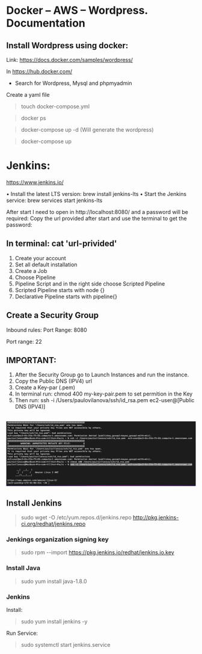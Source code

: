 # Docker – AWS – Wordpress. Documentation

## Install Wordpress using docker:

Link: https://docs.docker.com/samples/wordpress/

In https://hub.docker.com/

- Search for Wordpress, Mysql and phpmyadmin

Create a yaml file

> touch docker-compose.yml

> docker ps

> docker-compose up -d (Will generate the wordpress)

> docker-compose up

# Jenkins:

https://www.jenkins.io/

• Install the latest LTS version: brew install jenkins-lts
• Start the Jenkins service: brew services start jenkins-lts

After start I need to open in http://localhost:8080/ and a password will be required:
Copy the url provided after start and use the terminal to get the password:

## In terminal: cat 'url-privided'

<ol>
  <li>Create your account</li>
  <li>Set all default installation</li>
  <li>Create a Job</li>
  <li>Choose Pipeline</li>
  <li>Pipeline Script and in the right side choose Scripted Pipeline</li>
  <li>Scripted Pipeline starts with node {}</li>
  <li>Declarative Pipeline starts with pipeline{}</li>
</ol>

## Create a Security Group

Inbound rules:
Port Range: 8080

Port range: 22

## IMPORTANT:

<ol>
<li>After the Security Group go to Launch Instances and run the instance.</li>
<li>Copy the Public DNS (IPV4) url</li>
<li>Create a Key-par (.pem)</li>
<li>In terminal run: chmod 400 my-key-pair.pem to set permition in the Key</li>
<li>Then run:  ssh -i /Users/paulovilanova/ssh/id_rsa.pem ec2-user@[Public DNS (IPV4)]</li>
</ol>
<br>

<img src="./wp-content/themes/mytheme/assets/images/aws-connection.png">

<br>

## Install Jenkins

> sudo wget -O /etc/yum.repos.d/jenkins.repo http://pkg.jenkins-ci.org/redhat/jenkins.repo

### Jenkings organization signing key

> sudo rpm --import https://pkg.jenkins.io/redhat/jenkins.io.key

### Install Java

> sudo yum install java-1.8.0

### Jenkins

Install:

> sudo yum install jenkins -y

Run Service:

> sudo systemctl start jenkins.service
